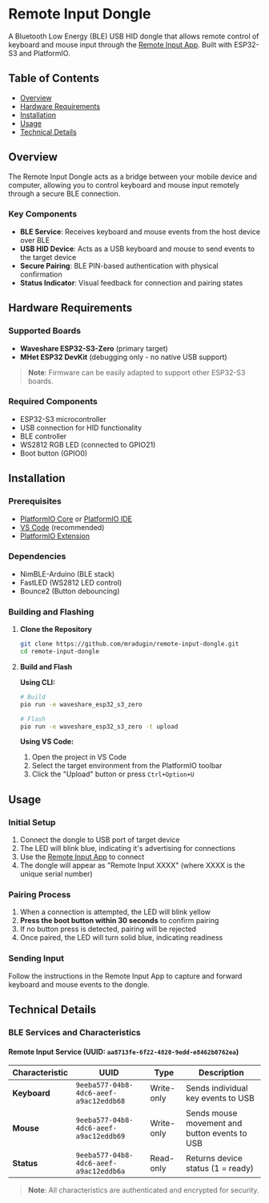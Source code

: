 # Remote Input Dongle

A Bluetooth Low Energy (BLE) USB HID dongle that allows remote control of keyboard and mouse input through the [Remote Input App](https://github.com/mradugin/remote-input-app). Built with ESP32-S3 and PlatformIO.

## Table of Contents

- [Overview](#overview)
- [Hardware Requirements](#hardware-requirements)
- [Installation](#installation)
- [Usage](#usage)
- [Technical Details](#technical-details)

## Overview

The Remote Input Dongle acts as a bridge between your mobile device and computer, allowing you to control keyboard and mouse input remotely through a secure BLE connection.

### Key Components

- **BLE Service**: Receives keyboard and mouse events from the host device over BLE
- **USB HID Device**: Acts as a USB keyboard and mouse to send events to the target device
- **Secure Pairing**: BLE PIN-based authentication with physical confirmation
- **Status Indicator**: Visual feedback for connection and pairing states

## Hardware Requirements

### Supported Boards

- **Waveshare ESP32-S3-Zero** (primary target)
- **MHet ESP32 DevKit** (debugging only - no native USB support)

> **Note**: Firmware can be easily adapted to support other ESP32-S3 boards.

### Required Components

- ESP32-S3 microcontroller
- USB connection for HID functionality
- BLE controller
- WS2812 RGB LED (connected to GPIO21)
- Boot button (GPIO0)

## Installation

### Prerequisites

- [PlatformIO Core](https://platformio.org/install/cli) or [PlatformIO IDE](https://platformio.org/install/ide)
- [VS Code](https://code.visualstudio.com/) (recommended)
- [PlatformIO Extension](https://marketplace.visualstudio.com/items?itemName=platformio.platformio-ide)

### Dependencies

- NimBLE-Arduino (BLE stack)
- FastLED (WS2812 LED control)
- Bounce2 (Button debouncing)

### Building and Flashing

1. **Clone the Repository**
   ```bash
   git clone https://github.com/mradugin/remote-input-dongle.git
   cd remote-input-dongle
   ```

2. **Build and Flash**

   **Using CLI:**
   ```bash
   # Build
   pio run -e waveshare_esp32_s3_zero
   
   # Flash
   pio run -e waveshare_esp32_s3_zero -t upload
   ```

   **Using VS Code:**
   1. Open the project in VS Code
   2. Select the target environment from the PlatformIO toolbar
   3. Click the "Upload" button or press `Ctrl+Option+U`

## Usage

### Initial Setup

1. Connect the dongle to USB port of target device
2. The LED will blink blue, indicating it's advertising for connections
3. Use the [Remote Input App](https://github.com/mradugin/remote-input-app) to connect
4. The dongle will appear as "Remote Input XXXX" (where XXXX is the unique serial number)

### Pairing Process

1. When a connection is attempted, the LED will blink yellow
2. **Press the boot button within 30 seconds** to confirm pairing
3. If no button press is detected, pairing will be rejected
4. Once paired, the LED will turn solid blue, indicating readiness

### Sending Input

Follow the instructions in the Remote Input App to capture and forward keyboard and mouse events to the dongle.

## Technical Details

### BLE Services and Characteristics

#### Remote Input Service (UUID: `aa8713fe-6f22-4820-9edd-e8462b0762ea`)

| Characteristic | UUID | Type | Description |
|----------------|------|------|-------------|
| **Keyboard** | `9eeba577-04b8-4dc6-aeef-a9ac12eddb68` | Write-only | Sends individual key events to USB |
| **Mouse** | `9eeba577-04b8-4dc6-aeef-a9ac12eddb69` | Write-only | Sends mouse movement and button events to USB |
| **Status** | `9eeba577-04b8-4dc6-aeef-a9ac12eddb6a` | Read-only | Returns device status (1 = ready) |

> **Note**: All characteristics are authenticated and encrypted for security.
